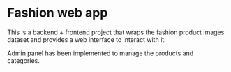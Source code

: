 # Fashion web app

This is a backend + frontend project that wraps the fashion product images dataset and provides a web interface to interact with it.

Admin panel has been implemented to manage the products and categories.
